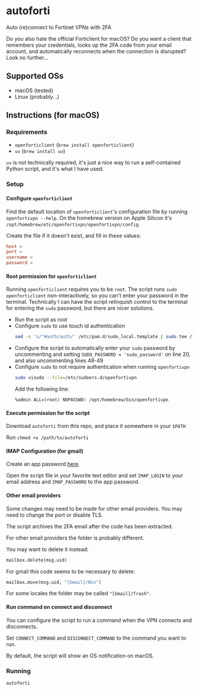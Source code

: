 # autoforti

Auto (re)connect to Fortinet VPNs with 2FA

Do you also hate the official Forticlient for macOS? Do you want a client that remembers your credentials, looks up the
2FA code from your email account, and automatically reconnects when the connection is disrupted? Look no further...

## Supported OSs

- macOS (tested)
- Linux (probably...)

## Instructions (for macOS)

### Requirements

- `openforticlient` (`brew install openforticlient`)
- `uv` (`brew install uv`)

`uv` is not technically required, it's just a nice way to run a self-contained Python script, and it's what I have used.

### Setup

#### Configure `openforticlient`

Find the default location of `openforticlient`'s configuration file by running `openfortivpn --help`.
On the homebrew version on Apple Silicon it's `/opt/homebrew/etc/openfortivpn/openfortivpn/config`.

Create the file if it doesn't exist, and fill in these values:

```conf
host =
port =
username =
password =
```

#### Root permission for `openforticlient`

Running `openforticlient` requires you to be `root`. The script runs `sudo openforticlient` non-interactively, so you
can't enter your password in the terminal.
Technically I can have the script relinquish control to the terminal for entering the `sudo` password, but there are
nicer solutions.

- Run the script as root
- Configure `sudo` to use touch id authentication
  ```sh
  sed -e 's/^#auth/auth/' /etc/pam.d/sudo_local.template | sudo tee /etc/pam.d/sudo_local
  ```
- Configure the script to automatically enter your `sudo` password by uncommenting and setting
  `SUDO_PASSWORD = 'sudo_password'` on line 20, and also uncommenting lines 48-49
- Configure `sudo` to not require authentication when running `openfortivpn`
  ```sh
  sudo visudo --file=/etc/sudoers.d/openfortivpn
  ```
  Add the following line:
  ```
  %admin ALL=(root) NOPASSWD: /opt/homebrew/bin/openfortivpn
  ```

#### Execute permission for the script

Download `autoforti` from this repo, and place it somewhere in your `$PATH`

Run `chmod +x /path/to/autoforti`

#### IMAP Configuration (for gmail)

Create an app password [here](https://myaccount.google.com/apppasswords).

Open the script file in your favorite text editor and set `IMAP_LOGIN` to your email address and `IMAP_PASSWORD` to the
app password.

#### Other email providers

Some changes may need to be made for other email providers. You may need to change the port or disable TLS.

The script archives the 2FA email after the code has been extracted.

For other email providers the folder is probably different.

You may want to delete it instead:

```python
mailbox.delete(msg.uid)
```

For gmail this code seems to be necessary to delete:

```python
mailbox.move(msg.uid, "[Gmail]/Bin")
```

For some locales the folder may be called `"[Gmail]/Trash"`.

#### Run command on connect and disconnect

You can configure the script to run a command when the VPN connects and disconnects.

Set `CONNECT_COMMAND` and `DISCONNECT_COMMAND` to the command you want to run.

By default, the script will show an OS notification on macOS.

### Running

```sh
autoforti
```
